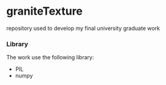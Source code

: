 # graniteTexture
repository used to develop my final  university graduate work

### Library
The work use the following library:
* PIL
* numpy